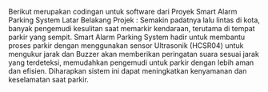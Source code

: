 Berikut merupakan codingan untuk software dari Proyek Smart Alarm Parking System
Latar Belakang Projek : Semakin padatnya lalu lintas di kota, banyak pengemudi kesulitan saat memarkir kendaraan, terutama di tempat parkir yang sempit. Smart Alarm Parking System hadir untuk membantu proses parkir dengan menggunakan sensor Ultrasonik (HCSR04) untuk mengukur jarak dan Buzzer akan memberikan peringatan suara sesuai jarak yang terdeteksi, memudahkan pengemudi untuk parkir dengan lebih aman dan efisien. Diharapkan sistem ini dapat meningkatkan kenyamanan dan keselamatan saat parkir.
